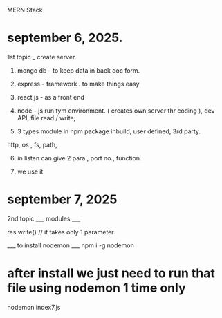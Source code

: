MERN Stack  

# september 6, 2025. 

1st topic _ create server. 

1. mongo db -  to keep data in back doc form. 
2. express - framework . to make things easy
3. react js -  as a front end
4. node - js run tym environment. ( creates own server thr  coding ), dev API, file read / write,  


5. 3 types module in npm package 
inbuild,    user defined,  3rd party. 

http, os , fs,  path,  

6. in listen can give 2 para ,    port no.,    function. 

7. we use it 


# september 7, 2025

2nd topic ___ modules ___ 


res.write()    // it takes only  1  parameter. 

 ___ to install nodemon  ___
 npm i -g nodemon

 # after install we just need to run that file using nodemon 1 time only 
 nodemon index7.js



















